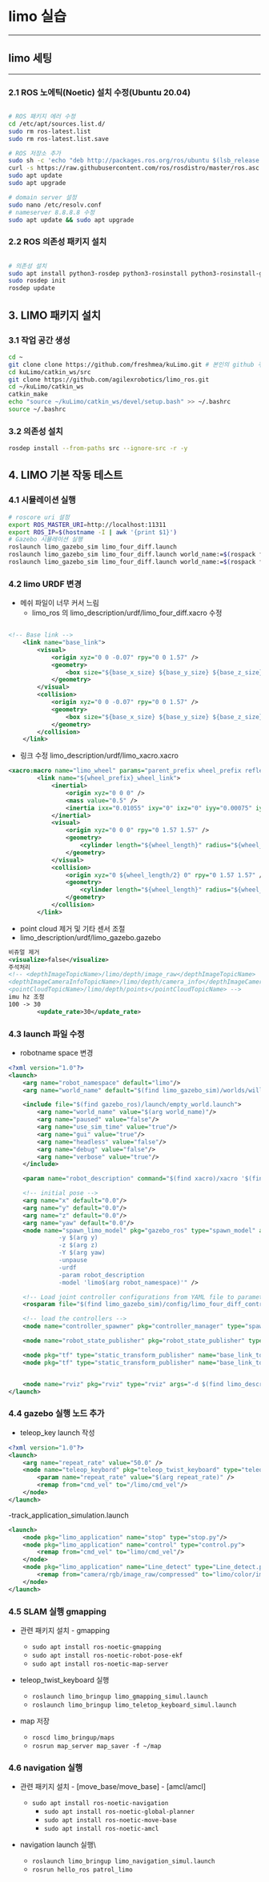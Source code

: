 # limo 실습

---

## limo 세팅

---

### 2.1 ROS 노에틱(Noetic) 설치 수정(Ubuntu 20.04)

```bash

# ROS 패키지 에러 수정
cd /etc/apt/sources.list.d/
sudo rm ros-latest.list
sudo rm ros-latest.list.save

# ROS 저장소 추가
sudo sh -c 'echo "deb http://packages.ros.org/ros/ubuntu $(lsb_release -sc) main" > /etc/apt/sources.list.d/ros-latest.list'
curl -s https://raw.githubusercontent.com/ros/rosdistro/master/ros.asc | sudo apt-key add -
sudo apt update
sudo apt upgrade

# domain server 설정
sudo nano /etc/resolv.conf
# nameserver 8.8.8.8 수정
sudo apt update && sudo apt upgrade

```

### 2.2 ROS 의존성 패키지 설치

```bash

# 의존성 설치
sudo apt install python3-rosdep python3-rosinstall python3-rosinstall-generator python3-wstool build-essential
sudo rosdep init
rosdep update
```

## 3. LIMO 패키지 설치

### 3.1 작업 공간 생성

```bash
cd ~
git clone clone https://github.com/freshmea/kuLimo.git # 본인의 github 주소로 변경
cd kuLimo/catkin_ws/src
git clone https://github.com/agilexrobotics/limo_ros.git
cd ~/kuLimo/catkin_ws
catkin_make
echo "source ~/kuLimo/catkin_ws/devel/setup.bash" >> ~/.bashrc
source ~/.bashrc
```

### 3.2 의존성 설치

```bash
rosdep install --from-paths src --ignore-src -r -y
```

## 4. LIMO 기본 작동 테스트

### 4.1 시뮬레이션 실행

```bash
# roscore uri 설정
export ROS_MASTER_URI=http://localhost:11311
export ROS_IP=$(hostname -I | awk '{print $1}')
# Gazebo 시뮬레이션 실행
roslaunch limo_gazebo_sim limo_four_diff.launch
roslaunch limo_gazebo_sim limo_four_diff.launch world_name:=$(rospack find limo_gazebo_sim)/worlds/empty.world
roslaunch limo_gazebo_sim limo_four_diff.launch world_name:=$(rospack find turtlebot3_gazebo)/worlds/turtlebot3_stage_1.world
```

### 4.2 limo URDF 변경

- 메쉬 파일이 너무 커서 느림
  - limo_ros 의 limo_description/urdf/limo_four_diff.xacro 수정

```xml

<!-- Base link -->
    <link name="base_link">
        <visual>
            <origin xyz="0 0 -0.07" rpy="0 0 1.57" />
            <geometry>
                <box size="${base_x_size} ${base_y_size} ${base_z_size}"/>
            </geometry>
        </visual>
        <collision>
            <origin xyz="0 0 -0.07" rpy="0 0 1.57" />
            <geometry>
                <box size="${base_x_size} ${base_y_size} ${base_z_size}"/>
            </geometry>
        </collision>
    </link>
```

- 링크 수정 limo_description/urdf/limo_xacro.xacro

```xml
<xacro:macro name="limo_wheel" params="parent_prefix wheel_prefix reflect *joint_pose">
        <link name="${wheel_prefix}_wheel_link">
            <inertial>
                <origin xyz="0 0 0" />
                <mass value="0.5" />
                <inertia ixx="0.01055" ixy="0" ixz="0" iyy="0.00075" iyz="0" izz="0.01055" />
            </inertial>
            <visual>
                <origin xyz="0 0 0" rpy="0 1.57 1.57" />
                <geometry>
                    <cylinder length="${wheel_length}" radius="${wheel_radius}" />
                </geometry>
            </visual>
            <collision>
                <origin xyz="0 ${wheel_length/2} 0" rpy="0 1.57 1.57" />
                <geometry>
                    <cylinder length="${wheel_length}" radius="${wheel_radius}" />
                </geometry>
            </collision>
        </link>
```

- point cloud 제거 및 기타 센서 조절
- limo_description/urdf/limo_gazebo.gazebo

```xml
비쥬얼 제거
<visualize>false</visualize>
주석처리
<!-- <depthImageTopicName>/limo/depth/image_raw</depthImageTopicName>
<depthImageCameraInfoTopicName>/limo/depth/camera_info</depthImageCameraInfoTopicName>
<pointCloudTopicName>/limo/depth/points</pointCloudTopicName> -->
imu hz 조정
100 -> 30
        <update_rate>30</update_rate>
```

### 4.3 launch 파일 수정

- robotname space 변경

```xml
<?xml version="1.0"?>
<launch>
    <arg name="robot_namespace" default="limo"/>
    <arg name="world_name" default="$(find limo_gazebo_sim)/worlds/willowgarage.world"/>

    <include file="$(find gazebo_ros)/launch/empty_world.launch">
        <arg name="world_name" value="$(arg world_name)"/>
        <arg name="paused" value="false"/>
        <arg name="use_sim_time" value="true"/>
        <arg name="gui" value="true"/>
        <arg name="headless" value="false"/>
        <arg name="debug" value="false"/>
        <arg name="verbose" value="true"/>
    </include>

    <param name="robot_description" command="$(find xacro)/xacro '$(find limo_description)/urdf/limo_four_diff.xacro' robot_namespace:=$(arg robot_namespace)" />

    <!-- initial pose -->
    <arg name="x" default="0.0"/>
    <arg name="y" default="0.0"/>
    <arg name="z" default="0.0"/>
    <arg name="yaw" default="0.0"/>
    <node name="spawn_limo_model" pkg="gazebo_ros" type="spawn_model" args="-x $(arg x)
              -y $(arg y)
              -z $(arg z)
              -Y $(arg yaw)
              -unpause
              -urdf
              -param robot_description
              -model 'limo$(arg robot_namespace)'" />

    <!-- Load joint controller configurations from YAML file to parameter server -->
    <rosparam file="$(find limo_gazebo_sim)/config/limo_four_diff_control.yaml" command="load" ns="$(arg robot_namespace)"/>

    <!-- load the controllers -->
    <node name="controller_spawner" pkg="controller_manager" type="spawner" respawn="false" output="screen" args="limo_state_controller " ns="$(arg robot_namespace)"/>

    <node name="robot_state_publisher" pkg="robot_state_publisher" type="robot_state_publisher" ns="$(arg robot_namespace)"/>

    <node pkg="tf" type="static_transform_publisher" name="base_link_to_laser_link" args="0.105 0.0 0.08 0.0 0.0 0.0 /base_link /laser_link 10" />
    <node pkg="tf" type="static_transform_publisher" name="base_link_to_imu_link" args="0.0 0.0 0.0 0.0 0.0 0.0 /base_link /imu_link 10" />


    <node name="rviz" pkg="rviz" type="rviz" args="-d $(find limo_description)/rviz/model_display.rviz" />
</launch>
```

### 4.4 gazebo 실행 노드 추가

- teleop_key launch 작성

```xml
<?xml version="1.0"?>
<launch>
    <arg name="repeat_rate" value="50.0" />
    <node name="teleop_keybord" pkg="teleop_twist_keyboard" type="teleop_twist_keyboard.py" output="screen">
        <param name="repeat_rate" value="$(arg repeat_rate)" />
        <remap from="cmd_vel" to="/limo/cmd_vel"/>
    </node>
</launch>
```

-track_application_simulation.launch

```xml
<launch>
    <node pkg="limo_application" name="stop" type="stop.py"/>
    <node pkg="limo_application" name="control" type="control.py">
        <remap from="cmd_vel" to="limo/cmd_vel"/>
    </node>
    <node pkg="limo_application" name="Line_detect" type="Line_detect.py">
        <remap from="camera/rgb/image_raw/compressed" to="limo/color/image_raw/compressed"/>
    </node>
</launch>
```

### 4.5 SLAM 실행 gmapping

- 관련 패키지 설치 - gmapping
  - `sudo apt install ros-noetic-gmapping`
  - `sudo apt install ros-noetic-robot-pose-ekf`
  - `sudo apt install ros-noetic-map-server`

- teleop_twist_keyboard 실행
  - `roslaunch limo_bringup limo_gmapping_simul.launch`
  - `roslaunch limo_bringup limo_teletop_keyboard_simul.launch`

- map 저장
  - `roscd limo_bringup/maps`
  - `rosrun map_server map_saver -f ~/map`

### 4.6 navigation 실행

- 관련 패키지 설치 - [move_base/move_base] - [amcl/amcl]
  - `sudo apt install ros-noetic-navigation`
    - `sudo apt install ros-noetic-global-planner`
    - `sudo apt install ros-noetic-move-base`
    - `sudo apt install ros-noetic-amcl`

- navigation launch 실행\
  - `roslaunch limo_bringup limo_navigation_simul.launch`
  - `rosrun hello_ros patrol_limo`
